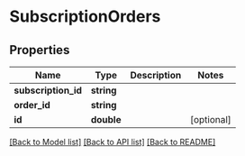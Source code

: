 # SubscriptionOrders

## Properties
Name | Type | Description | Notes
------------ | ------------- | ------------- | -------------
**subscription_id** | **string** |  | 
**order_id** | **string** |  | 
**id** | **double** |  | [optional] 

[[Back to Model list]](../README.md#documentation-for-models) [[Back to API list]](../README.md#documentation-for-api-endpoints) [[Back to README]](../README.md)


